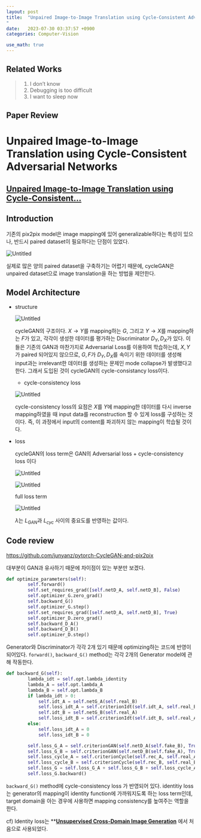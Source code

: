 ```yaml
---
layout: post
title:  "Unpaired Image-to-Image Translation using Cycle-Consistent Adversarial Networks
"
date:   2023-07-30 03:37:57 +0900
categories: Computer-Vision

use_math: true
---
```




## Related Works

> 1. I don’t know
> 2. Debugging is too difficult
> 3. I want to sleep now

## Paper Review

# Unpaired Image-to-Image Translation using Cycle-Consistent Adversarial Networks

## [Unpaired Image-to-Image Translation using Cycle-Consistent...](https://arxiv.org/abs/1703.10593)

## Introduction

기존의 pix2pix model은 image mapping에 있어 generalizable하다는 특성이 있으나, 반드시 paired dataset이 필요하다는 단점이 있었다.

![Untitled](https://agency301.github.io/assets/img/Unpaired-Image-to-Image-Translation-using-Cycle-Consistent-Adversarial-Networks/Untitled.png)

실제로 많은 양의 paired dataset을 구축하기는 어렵기 때문에, cycleGAN은 unpaired dataset으로 image translation을 하는 방법을 제안한다. 

## Model Architecture
- structure

    ![Untitled](https://agency301.github.io/assets/img/Unpaired-Image-to-Image-Translation-using-Cycle-Consistent-Adversarial-Networks/Untitled%201.png)

    cycleGAN의 구조이다. $X→Y$를 mapping하는 $G$, 그리고 $Y→X$를 mapping하는 $F$가 있고, 각각이 생성한 데이터를 평가하는 Discriminator $D_Y, D_X$가 있다. 이들은 기존의 GAN과 마찬가지로 Adversarial Loss를 이용하여 학습하는데, $X, Y$가 paired 되어있지 않으므로, $G, F$가 $D_Y, D_X$를 속이기 위한 데이터를 생성해 input과는 irrelevant한 데이터를 생성하는 문제인 mode collapse가 발생했다고 한다. 그래서 도입된 것이 cycleGAN의 cycle-consistancy loss이다.

    - cycle-consistency loss

    ![Untitled](https://agency301.github.io/assets/img/Unpaired-Image-to-Image-Translation-using-Cycle-Consistent-Adversarial-Networks/Untitled%202.png)

    cycle-consistency loss의 요점은 $X$를 $Y$에 mapping한 데이터를 다시 inverse mapping하였을 때 input data를 reconstruction 할 수 있게 loss를 구성하는 것이다. 즉, 이 과정에서 input의 content를 파괴하지 않는 mapping이 학습될 것이다.

- loss

    cycleGAN의 loss term은 GAN의 Adversarial loss + cycle-consistency loss 이다

    ![Untitled](https://agency301.github.io/assets/img/Unpaired-Image-to-Image-Translation-using-Cycle-Consistent-Adversarial-Networks/Untitled%203.png)

    ![Untitled](https://agency301.github.io/assets/img/Unpaired-Image-to-Image-Translation-using-Cycle-Consistent-Adversarial-Networks/Untitled%204.png)

    full loss term

    ![Untitled](https://agency301.github.io/assets/img/Unpaired-Image-to-Image-Translation-using-Cycle-Consistent-Adversarial-Networks/Untitled%205.png)

    $\lambda$는 $L_{GAN}$과 $L_{cyc}$ 사이의 중요도를 반영하는 값이다.

## Code review

https://github.com/junyanz/pytorch-CycleGAN-and-pix2pix

대부분이 GAN과 유사하기 때문에 차이점이 있는 부분만 보겠다.

```python
def optimize_parameters(self):
        self.forward()
        self.set_requires_grad([self.netD_A, self.netD_B], False)
        self.optimizer_G.zero_grad()  
        self.backward_G()      
        self.optimizer_G.step()    
        self.set_requires_grad([self.netD_A, self.netD_B], True)
        self.optimizer_D.zero_grad() 
        self.backward_D_A()   
        self.backward_D_B()      
        self.optimizer_D.step()  
```

Generator와 Discriminator가 각각 2개 있기 때문에 optimizing하는 코드에 반영이 되어있다. `forward()`, `backward_G()` method는 각각 2개의 Generator model에 관해 작동한다.

```python
def backward_G(self):
        lambda_idt = self.opt.lambda_identity
        lambda_A = self.opt.lambda_A
        lambda_B = self.opt.lambda_B
        if lambda_idt > 0:
            self.idt_A = self.netG_A(self.real_B)
            self.loss_idt_A = self.criterionIdt(self.idt_A, self.real_B) * lambda_B * lambda_idt
            self.idt_B = self.netG_B(self.real_A)
            self.loss_idt_B = self.criterionIdt(self.idt_B, self.real_A) * lambda_A * lambda_idt
        else:
            self.loss_idt_A = 0
            self.loss_idt_B = 0

        self.loss_G_A = self.criterionGAN(self.netD_A(self.fake_B), True)
        self.loss_G_B = self.criterionGAN(self.netD_B(self.fake_A), True)
        self.loss_cycle_A = self.criterionCycle(self.rec_A, self.real_A) * lambda_A
        self.loss_cycle_B = self.criterionCycle(self.rec_B, self.real_B) * lambda_B
        self.loss_G = self.loss_G_A + self.loss_G_B + self.loss_cycle_A + self.loss_cycle_B + self.loss_idt_A + self.loss_idt_B
        self.loss_G.backward()
```

`backward_G()` method에 cycle-consistency loss 가 반영되어 있다. identitiy loss는 generator의 mapping이 identity function에 가까워지도록 하는 loss term인데, target domain을 아는 경우에 사용하면 mapping consistency를 높여주는 역할을 한다.

cf) Identity loss는 ****[Unsupervised Cross-Domain Image Generation](https://arxiv.org/abs/1611.02200)** 에서 처음으로 사용되었다.